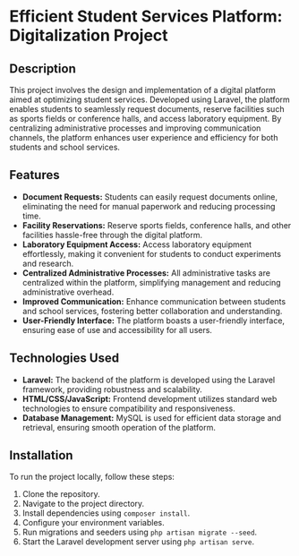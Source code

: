 # Efficient Student Services Platform: Digitalization Project

## Description
This project involves the design and implementation of a digital platform aimed at optimizing student services. Developed using Laravel, the platform enables students to seamlessly request documents, reserve facilities such as sports fields or conference halls, and access laboratory equipment. By centralizing administrative processes and improving communication channels, the platform enhances user experience and efficiency for both students and school services.


## Features

- **Document Requests:** Students can easily request documents online, eliminating the need for manual paperwork and reducing processing time.
- **Facility Reservations:** Reserve sports fields, conference halls, and other facilities hassle-free through the digital platform.
- **Laboratory Equipment Access:** Access laboratory equipment effortlessly, making it convenient for students to conduct experiments and research.
- **Centralized Administrative Processes:** All administrative tasks are centralized within the platform, simplifying management and reducing administrative overhead.
- **Improved Communication:** Enhance communication between students and school services, fostering better collaboration and understanding.
- **User-Friendly Interface:** The platform boasts a user-friendly interface, ensuring ease of use and accessibility for all users.


## Technologies Used

- **Laravel:** The backend of the platform is developed using the Laravel framework, providing robustness and scalability.
- **HTML/CSS/JavaScript:** Frontend development utilizes standard web technologies to ensure compatibility and responsiveness.
- **Database Management:** MySQL is used for efficient data storage and retrieval, ensuring smooth operation of the platform.


## Installation

To run the project locally, follow these steps:

1. Clone the repository.
2. Navigate to the project directory.
3. Install dependencies using `composer install`.
4. Configure your environment variables.
5. Run migrations and seeders using `php artisan migrate --seed`.
6. Start the Laravel development server using `php artisan serve`.

